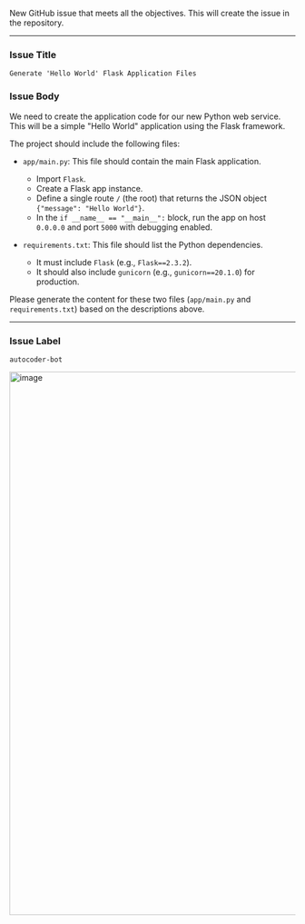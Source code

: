 New GitHub issue that meets all the objectives. This will create the issue in the repository.

---

### **Issue Title**

`Generate 'Hello World' Flask Application Files`

### **Issue Body**

We need to create the application code for our new Python web service. This will be a simple "Hello World" application using the Flask framework.

The project should include the following files:

* `app/main.py`: This file should contain the main Flask application.
    * Import `Flask`.
    * Create a Flask app instance.
    * Define a single route `/` (the root) that returns the JSON object `{"message": "Hello World"}`.
    * In the `if __name__ == "__main__":` block, run the app on host `0.0.0.0` and port `5000` with debugging enabled.

* `requirements.txt`: This file should list the Python dependencies.
    * It must include `Flask` (e.g., `Flask==2.3.2`).
    * It should also include `gunicorn` (e.g., `gunicorn==20.1.0`) for production.

Please generate the content for these two files (`app/main.py` and `requirements.txt`) based on the descriptions above.

---

### **Issue Label**

`autocoder-bot`

<img width="1884" height="957" alt="image" src="https://github.com/user-attachments/assets/54e2e765-9b15-4381-a2eb-1138a35cf50f" />
